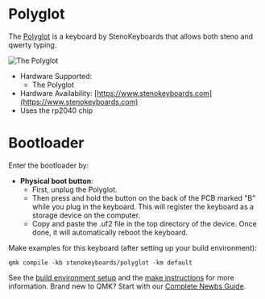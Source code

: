 # Polyglot

The [Polyglot](https://stenokeyboards.com/products/polyglot-keyboard) is a keyboard by StenoKeyboards that allows both steno and qwerty typing.

![The Polyglot](https://i.imgur.com/sqBRED1.jpg)

-   Hardware Supported:
    -   The Polyglot
-   Hardware Availability: [https://www.stenokeyboards.com](https://www.stenokeyboards.com)
-   Uses the rp2040 chip

# Bootloader

Enter the bootloader by:

-   **Physical boot button**:
    -   First, unplug the Polyglot.
    -   Then press and hold the button on the back of the PCB marked "B" while you plug in the keyboard. This will register the keyboard as a storage device on the computer.
    -   Copy and paste the .uf2 file in the top directory of the device. Once done, it will automatically reboot the keyboard.

Make examples for this keyboard (after setting up your build environment):

    qmk compile -kb stenokeyboards/polyglot -km default

See the [build environment setup](https://docs.qmk.fm/#/getting_started_build_tools) and the [make instructions](https://docs.qmk.fm/#/getting_started_make_guide) for more information. Brand new to QMK? Start with our [Complete Newbs Guide](https://docs.qmk.fm/#/newbs).
